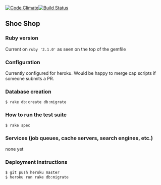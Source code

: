 [![Code Climate](https://codeclimate.com/github/blairanderson/shoe-shop.png)](https://codeclimate.com/github/blairanderson/shoe-shop)[![Build Status](https://travis-ci.org/blairanderson/shoe-shop.svg?branch=master)](https://travis-ci.org/blairanderson/shoe-shop)

## Shoe Shop

### Ruby version
Current on `ruby '2.1.0'` as seen on the top of the gemfile

### Configuration
Currently configured for heroku. Would be happy to merge cap scripts if someone submits a PR.

### Database creation
`$ rake db:create db:migrate`

### How to run the test suite
`$ rake spec`

### Services (job queues, cache servers, search engines, etc.)
none yet

### Deployment instructions
```bash
$ git push heroku master
$ heroku run rake db:migrate
```
